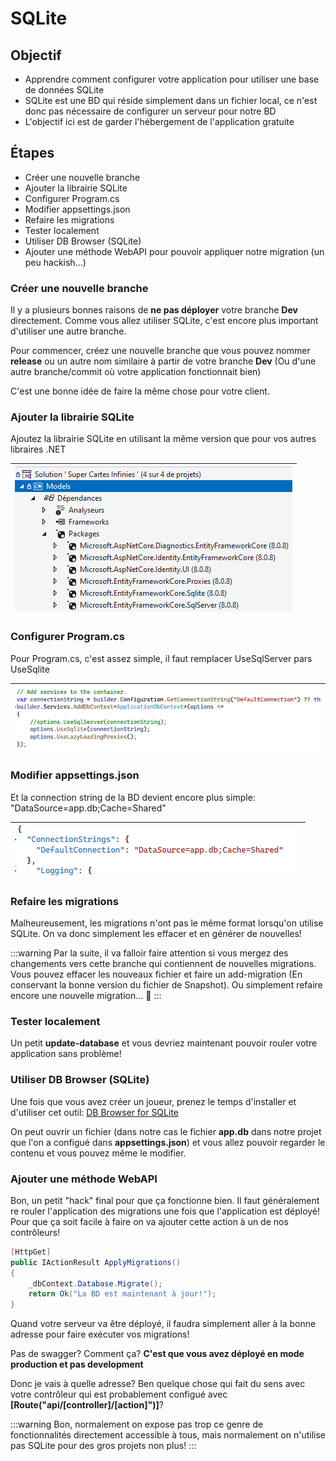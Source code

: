 # SQLite

## Objectif

- Apprendre comment configurer votre application pour utiliser une base de données SQLite
- SQLite est une BD qui réside simplement dans un fichier local, ce n'est donc pas nécessaire de configurer un serveur pour notre BD
- L'objectif ici est de garder l'hébergement de l'application gratuite

## Étapes

- Créer une nouvelle branche
- Ajouter la librairie SQLite
- Configurer Program.cs
- Modifier appsettings.json
- Refaire les migrations
- Tester localement
- Utiliser DB Browser (SQLite)
- Ajouter une méthode WebAPI pour pouvoir appliquer notre migration (un peu hackish...)

### Créer une nouvelle branche

Il y a plusieurs bonnes raisons de **ne pas déployer** votre branche **Dev** directement. Comme vous allez utiliser SQLite, c'est encore plus important d'utiliser une autre branche.

Pour commencer, créez une nouvelle branche que vous pouvez nommer **release** ou un autre nom similaire à partir de votre branche **Dev** (Ou d'une autre branche/commit où votre application fonctionnait bien)

C'est une bonne idée de faire la même chose pour votre client.

### Ajouter la librairie SQLite

Ajoutez la librairie SQLite en utilisant la même version que pour vos autres libraires .NET

|![alt text](image-10.png)|
|-|

### Configurer Program.cs

Pour Program.cs, c'est assez simple, il faut remplacer UseSqlServer pars UseSqlite

|![alt text](image-11.png)|
|-|

### Modifier appsettings.json

Et la connection string de la BD devient encore plus simple: "DataSource=app.db;Cache=Shared"

|![alt text](image-12.png)|
|-|

### Refaire les migrations

Malheureusement, les migrations n'ont pas le même format lorsqu'on utilise SQLite. On va donc simplement les effacer et en générer de nouvelles!

:::warning
Par la suite, il va falloir faire attention si vous mergez des changements vers cette branche qui contiennent de nouvelles migrations. Vous pouvez effacer les nouveaux fichier et faire un add-migration (En conservant la bonne version du fichier de Snapshot). Ou simplement refaire encore une nouvelle migration... 🤷
:::

### Tester localement

Un petit **update-database** et vous devriez maintenant pouvoir rouler votre application sans problème!

### Utiliser DB Browser (SQLite)

Une fois que vous avez créer un joueur, prenez le temps d'installer et d'utiliser cet outil: [DB Browser for SQLite](https://sqlitebrowser.org/)

On peut ouvrir un fichier (dans notre cas le fichier **app.db** dans notre projet que l'on a configué dans **appsettings.json**) et vous allez pouvoir regarder le contenu et vous pouvez même le modifier.

### Ajouter une méthode WebAPI

Bon, un petit "hack" final pour que ça fonctionne bien. Il faut généralement re rouler l'application des migrations une fois que l'application est déployé! Pour que ça soit facile à faire on va ajouter cette action à un de nos contrôleurs!

```csharp
[HttpGet]
public IActionResult ApplyMigrations()
{
    _dbContext.Database.Migrate();
    return Ok("La BD est maintenant à jour!");
}
```

Quand votre serveur va être déployé, il faudra simplement aller à la bonne adresse pour faire exécuter vos migrations!

Pas de swagger? Comment ça? **C'est que vous avez déployé en mode production et pas development**

Donc je vais à quelle adresse? Ben quelque chose qui fait du sens avec votre contrôleur qui est probablement configué avec **[Route("api/[controller]/[action]")]**?

:::warning
Bon, normalement on expose pas trop ce genre de fonctionnalités directement accessible à tous, mais normalement on n'utilise pas SQLite pour des gros projets non plus!
:::

